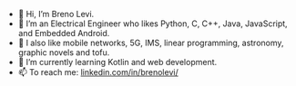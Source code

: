 - 👋 Hi, I’m Breno Levi.
- 👀 I’m an Electrical Engineer who likes Python, C, C++, Java, JavaScript, and Embedded Android. 
- 🙂 I also like mobile networks, 5G, IMS, linear programming, astronomy, graphic novels and tofu.
- 🌱 I’m currently learning Kotlin and web development.
- 📫 To reach me: [linkedin.com/in/brenolevi/](https://www.linkedin.com/in/brenolevi/)

<!---
[![Top Langs](https://github-readme-stats.vercel.app/api/top-langs/?username=blevic&hide=html)](https://github.com/blevic)
--->

<!---
blevic/blevic is a ✨ special ✨ repository because its `README.md` (this file) appears on your GitHub profile.
You can click the Preview link to take a look at your changes.
--->

